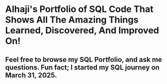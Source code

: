 # Alhaji's Portfolio of SQL Code That Shows All The Amazing Things Learned, Discovered, And Improved On!<br/>

## Feel free to browse my SQL Portfolio, and ask me questions. Fun fact; I started my SQL journey on March 31, 2025.
